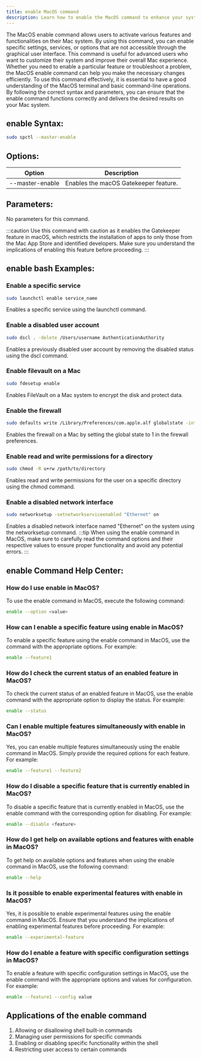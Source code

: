 ```yaml
---
title: enable MacOS command
description: Learn how to enable the MacOS command to enhance your system's functionality.
---
```


The MacOS enable command allows users to activate various features and functionalities on their Mac system. By using this command, you can enable specific settings, services, or options that are not accessible through the graphical user interface. This command is useful for advanced users who want to customize their system and improve their overall Mac experience. Whether you need to enable a particular feature or troubleshoot a problem, the MacOS enable command can help you make the necessary changes efficiently. To use this command effectively, it is essential to have a good understanding of the MacOS terminal and basic command-line operations. By following the correct syntax and parameters, you can ensure that the enable command functions correctly and delivers the desired results on your Mac system.
## enable Syntax:
```bash
sudo spctl --master-enable
```

## Options:
| Option         | Description                            |
|----------------|----------------------------------------|
| --master-enable   | Enables the macOS Gatekeeper feature. |

## Parameters:
No parameters for this command.

:::caution
Use this command with caution as it enables the Gatekeeper feature in macOS, which restricts the installation of apps to only those from the Mac App Store and identified developers. Make sure you understand the implications of enabling this feature before proceeding.
:::
## enable bash Examples:
### Enable a specific service
```bash
sudo launchctl enable service_name
```
Enables a specific service using the launchctl command.

### Enable a disabled user account
```bash
sudo dscl . -delete /Users/username AuthenticationAuthority
```
Enables a previously disabled user account by removing the disabled status using the dscl command.

### Enable filevault on a Mac
```bash
sudo fdesetup enable
```
Enables FileVault on a Mac system to encrypt the disk and protect data.

### Enable the firewall
```bash
sudo defaults write /Library/Preferences/com.apple.alf globalstate -int 1
```
Enables the firewall on a Mac by setting the global state to 1 in the firewall preferences.

### Enable read and write permissions for a directory
```bash
sudo chmod -R u+rw /path/to/directory
```
Enables read and write permissions for the user on a specific directory using the chmod command.

### Enable a disabled network interface
```bash
sudo networksetup -setnetworkserviceenabled "Ethernet" on
```
Enables a disabled network interface named "Ethernet" on the system using the networksetup command.
:::tip
When using the enable command in MacOS, make sure to carefully read the command options and their respective values to ensure proper functionality and avoid any potential errors.
:::

## enable Command Help Center:
### How do I use enable in MacOS?
To use the enable command in MacOS, execute the following command:
```bash
enable --option <value>
```

### How can I enable a specific feature using enable in MacOS?
To enable a specific feature using the enable command in MacOS, use the command with the appropriate options. For example:
```bash
enable --feature1
```

### How do I check the current status of an enabled feature in MacOS?
To check the current status of an enabled feature in MacOS, use the enable command with the appropriate option to display the status. For example:
```bash
enable --status
```

### Can I enable multiple features simultaneously with enable in MacOS?
Yes, you can enable multiple features simultaneously using the enable command in MacOS. Simply provide the required options for each feature. For example:
```bash
enable --feature1 --feature2
```

### How do I disable a specific feature that is currently enabled in MacOS?
To disable a specific feature that is currently enabled in MacOS, use the enable command with the corresponding option for disabling. For example:
```bash
enable --disable <feature>
```

### How do I get help on available options and features with enable in MacOS?
To get help on available options and features when using the enable command in MacOS, use the following command:
```bash
enable --help
```

### Is it possible to enable experimental features with enable in MacOS?
Yes, it is possible to enable experimental features using the enable command in MacOS. Ensure that you understand the implications of enabling experimental features before proceeding. For example:
```bash
enable --experimental-feature
```

### How do I enable a feature with specific configuration settings in MacOS?
To enable a feature with specific configuration settings in MacOS, use the enable command with the appropriate options and values for configuration. For example:
```bash
enable --feature1 --config value
```

## Applications of the enable command

1. Allowing or disallowing shell built-in commands
2. Managing user permissions for specific commands
3. Enabling or disabling specific functionality within the shell
4. Restricting user access to certain commands